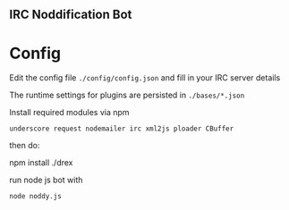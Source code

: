 IRC Noddification Bot
---------------------

Config
======

Edit the config file `./config/config.json` and fill in your IRC server details

The runtime settings for plugins are persisted in `./bases/*.json`

Install required modules via npm

    underscore request nodemailer irc xml2js ploader CBuffer

then do:

   npm install ./drex

run node js bot with

    node noddy.js

